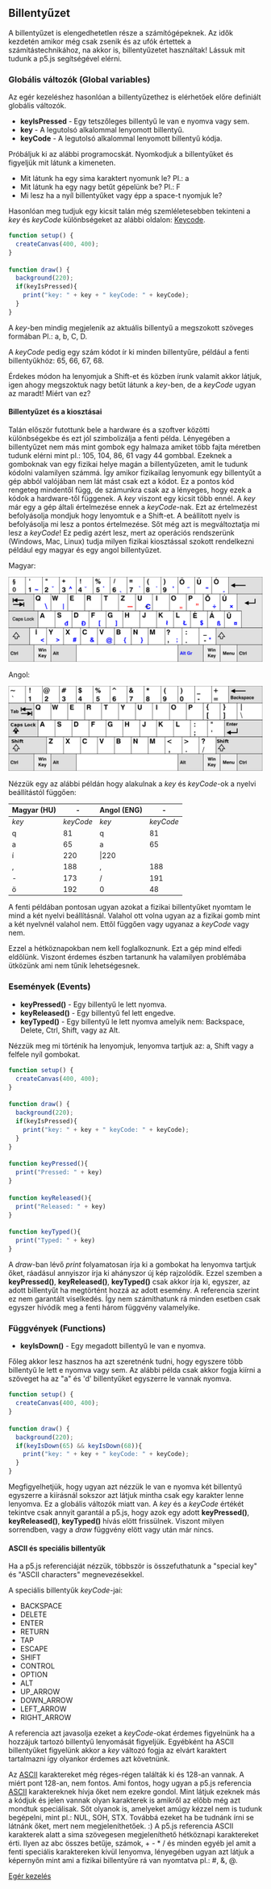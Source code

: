 ## Billentyűzet

A billentyűzet is elengedhetetlen része a számítógépeknek. Az idők kezdetén
amikor még csak zsenik és az ufók értettek a számítástechnikához, na akkor is,
billentyűzetet használtak! Lássuk mit tudunk a p5.js segítségével elérni.

### Globális változók (Global variables)

Az egér kezeléshez hasonlóan a billentyűzethez is elérhetőek előre definiált globális
változók.
 - **keyIsPressed** - Egy tetszőleges billentyű le van e nyomva vagy sem.
 - **key** - A legutolsó alkalommal lenyomott billentyű.
 - **keyCode** - A legutolsó alkalommal lenyomott billentyű kódja.

Próbáljuk ki az alábbi programocskát. Nyomkodjuk a billentyűket és figyeljük mit
látunk a kimeneten.
- Mit látunk ha egy sima karaktert nyomunk le? Pl.: a
- Mit látunk ha egy nagy betűt gépelünk be? Pl.: F
- Mi lesz ha a nyíl billentyűket vagy épp a space-t nyomjuk le?

Hasonlóan meg tudjuk egy kicsit talán még szemléletesebben tekinteni a *key* és *keyCode*
különbségeket az alábbi oldalon: [Keycode](http://keycode.info/).

```JavaScript
function setup() {
  createCanvas(400, 400);
}

function draw() {
  background(220);
  if(keyIsPressed){
    print("key: " + key + " keyCode: " + keyCode);
  }
}
```

A *key*-ben mindig megjelenik az aktuális billentyű a megszokott szöveges formában
Pl.: a, b, C, D.

A *keyCode* pedig egy szám kódot ír ki minden billentyűre, például a fenti billentyűkhöz:
65, 66, 67, 68.

Érdekes módon ha lenyomjuk a Shift-et és közben írunk valamit akkor látjuk, igen ahogy megszoktuk
nagy betűt látunk a *key*-ben, de a *keyCode* ugyan az maradt! Miért van ez?

#### Billentyűzet és a kiosztásai

Talán először futottunk bele a hardware és a szoftver közötti különbségekbe és ezt jól
szimbolizálja a fenti példa. Lényegében a billentyűzet nem más mint gombok egy halmaza amiket
több fajta méretben tudunk elérni mint pl.: 105, 104, 86, 61 vagy 44 gombbal. Ezeknek a gomboknak
van egy fizikai helye magán a billentyűzeten, amit le tudunk kódolni valamilyen számmá. Így
amikor fizikailag lenyomunk egy billentyűt a gép abból valójában nem lát mást csak ezt a kódot. Ez a pontos
kód rengeteg mindentől függ, de számunkra csak az a lényeges, hogy ezek a kódok a hardware-től
függenek.
A *key* viszont egy kicsit több ennél. A *key* már egy a gép általi értelmezése ennek a *keyCode*-nak.
Ezt az értelmezést befolyásolja  mondjuk hogy lenyomtuk e a Shift-et. A beállított nyelv is befolyásolja mi lesz
a pontos értelmezése. Sőt még azt is megváltoztatja mi lesz a *keyCode*! Ez pedig azért lesz, mert
az operációs rendszerünk (Windows, Mac, Linux) tudja milyen fizikai kiosztással szokott rendelkezni
például egy magyar és egy angol billentyűzet.

Magyar:

![Magyar](hun-keyboard.png)

Angol:

![Angol](en-us-keyboard.png)

Nézzük egy az alábbi példán hogy alakulnak a *key* és *keyCode*-ok a nyelvi beállítástól
függően:

Magyar (HU) |-| Angol (ENG) |-  
 ------------ | ------ | ---------- | -------
 *key* | *keyCode* | *key* | *keyCode*
 q|81|q|81
 a|65|a|65
 í|220|\\|220
 ,|188|,|188
 -|173|/|191
 ö|192|0|48

A fenti példában pontosan ugyan azokat a fizikai billentyűket nyomtam le mind a két
nyelvi beállításnál. Valahol ott volna ugyan az a fizikai gomb mint a két nyelvnél
valahol nem. Ettől függően vagy ugyanaz a *keyCode* vagy nem.

Ezzel a hétköznapokban nem kell foglalkoznunk. Ezt a gép mind elfedi eldőlünk.
Viszont érdemes észben tartanunk ha valamilyen problémába ütközünk ami nem tűnik
lehetségesnek.

### Események (Events)
 - **keyPressed()** - Egy billentyű le lett nyomva.
 - **keyReleased()** - Egy billentyű fel lett engedve.
 - **keyTyped()** - Egy billentyű le lett nyomva amelyik nem: Backspace, Delete,
 Ctrl, Shift, vagy az Alt.

Nézzük meg mi történik ha lenyomjuk, lenyomva tartjuk az: a, Shift vagy a felfele
nyíl gombokat.

```JavaScript
function setup() {
  createCanvas(400, 400);
}

function draw() {
  background(220);
  if(keyIsPressed){
    print("key: " + key + " keyCode: " + keyCode);
  }
}

function keyPressed(){
  print("Pressed: " + key)
}

function keyReleased(){
  print("Released: " + key)
}

function keyTyped(){
  print("Typed: " + key)
}
```

A *draw*-ban lévő *print* folyamatosan írja ki a gombokat ha lenyomva tartjuk őket, ráadásul
annyiszor írja ki ahányszor új kép rajzolódik.
Ezzel szemben a **keyPressed()**, **keyReleased()**, **keyTyped()** csak akkor írja ki, egyszer, az adott
billentyűt ha megtörtént hozzá az adott esemény. A referencia szerint ez nem garantált
viselkedés. Így nem számíthatunk rá minden esetben csak egyszer hívódik meg a fenti
három függvény valamelyike.

 ### Függvények (Functions)
 - **keyIsDown()** - Egy megadott billentyű le van e nyomva.

Főleg akkor lesz hasznos ha azt szeretnénk tudni, hogy egyszere több billentyű le
lett e nyomva vagy sem.
Az alábbi példa csak akkor fogja kiírni a szöveget ha az "a" és 'd' billentyűket
egyszerre le vannak nyomva.

```JavaScript
function setup() {
  createCanvas(400, 400);
}

function draw() {
  background(220);
  if(keyIsDown(65) && keyIsDown(68)){
    print("key: " + key + " keyCode: " + keyCode);
  }
}
```

Megfigyelhetjük, hogy ugyan azt nézzük le van e nyomva két billentyű egyszerre a
kiírásnál sokszor azt látjuk mintha csak egy karakter lenne lenyomva.
Ez a globális változók miatt van. A *key* és a *keyCode* értékét tekintve csak annyit
garantál a p5.js, hogy azok egy adott **keyPressed()**, **keyReleased()**, **keyTyped()**
hívás elött frissülnek. Viszont milyen sorrendben, vagy a *draw* függvény elött vagy
után már nincs.

#### ASCII és speciális billentyűk
Ha a p5.js referenciáját nézzük, többször is összefuthatunk a "special key" és "ASCII characters"
megnevezésekkel.

A speciális billentyűk *keyCode*-jai:
- BACKSPACE
- DELETE
- ENTER
- RETURN
- TAP
- ESCAPE
- SHIFT
- CONTROL
- OPTION
- ALT
- UP_ARROW
- DOWN_ARROW
- LEFT_ARROW
- RIGHT_ARROW

A referencia azt javasolja ezeket a *keyCode*-okat érdemes figyelnünk ha a hozzájuk tartozó
billentyű lenyomását figyeljük. Egyébként ha ASCII billentyűket figyelünk akkor a
*key* változó fogja az elvárt karaktert tartalmazni így olyankor érdemes azt követnünk.

Az [ASCII](http://www.asciitable.com/) karaktereket még réges-régen találták ki és
128-an vannak. A miért pont 128-an, nem fontos. Ami fontos, hogy ugyan a p5.js referencia
[ASCII](http://www.asciitable.com/) karaktereknek hívja őket nem ezekre gondol.
Mint látjuk ezeknek más a kódjuk és jelen vannak olyan karakterek is amikről az előbb
még azt mondtuk speciálisak. Sőt olyanok
is, amelyeket amúgy kézzel nem is tudunk begépelni, mint pl.: NUL, SOH, STX. Továbbá
ezeket ha be tudnánk írni se látnánk őket, mert nem megjeleníthetőek. :)
A p5.js referencia ASCII karakterek alatt a sima szövegesen megjeleníthető hétköznapi
karaktereket érti. Ilyen az abc összes betűje, számok, + - * / és minden egyéb jel
amit a fenti speciális karaktereken kívül lenyomva, lényegében ugyan azt látjuk a képernyőn
mint ami a fizikai billentyűre rá van nyomtatva pl.: #, &, @.

[Egér kezelés](4_mouse.md)
